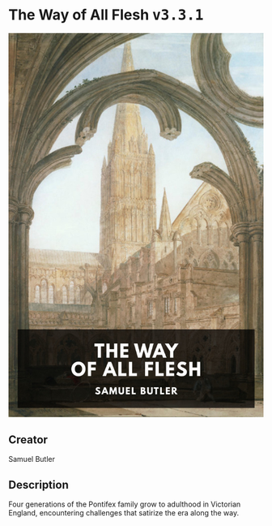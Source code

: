 
# The Way of All Flesh <kbd>v3.3.1</kbd>

<center>
  <img src="./cover-1024.jpg"/>
</center>

## Creator
Samuel Butler

## Description
Four generations of the Pontifex family grow to adulthood in Victorian England, encountering challenges that satirize the era along the way.

